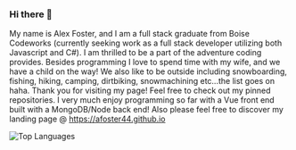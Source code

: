 ### Hi there 👋

My name is Alex Foster, and I am a full stack graduate from Boise Codeworks (currently seeking work as a full stack developer utilizing both Javascript and C#). I am thrilled to be a part of the adventure coding provides. Besides programming I love to spend time with my wife, and we have a child on the way! We also like to be outside including snowboarding, fishing, hiking, camping, dirtbiking, snowmachining etc...the list goes on haha. Thank you for visiting my page! Feel free to check out my pinned repositories. I very much enjoy programming so far with a Vue front end built with a MongoDB/Node back end! Also please feel free to discover my landing page @ https://afoster44.github.io
<!--
**afoster44/afoster44** is a ✨ _special_ ✨ repository because its `README.md` (this file) appears on your GitHub profile.

Here are some ideas to get you started:

- 🔭 I’m currently working on ...
- 🌱 I’m currently learning ...
- 👯 I’m looking to collaborate on ...
- 🤔 I’m looking for help with ...
- 💬 Ask me about ...
- 📫 How to reach me: ...
- 😄 Pronouns: ...
- ⚡ Fun fact: ...
-->

![Top Languages](https://github-readme-stats.vercel.app/api/top-langs/?username=afoster44&hide=HTML,CSS&[…]&layout=compact&bg_color=0d1117&text_color=c9d1d9&hide_border=true)
